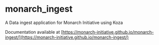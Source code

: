 # monarch_ingest
A Data ingest application for Monarch Initiative using Koza

Documentation available at [https://monarch-initiative.github.io/monarch-ingest/](https://monarch-initiative.github.io/monarch-ingest/)
